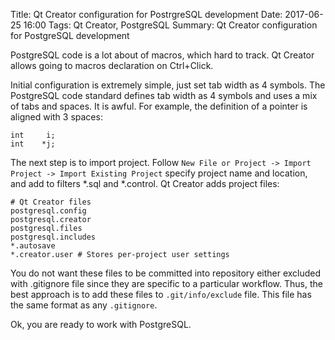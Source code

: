 Title: Qt Creator configuration for PostrgreSQL development
Date: 2017-06-25 16:00
Tags: Qt Creator, PostgreSQL
Summary: Qt Creator configuration for PostgreSQL development

PostgreSQL code is a lot about of macros, which hard to track. Qt Creator allows going to macros declaration on Ctrl+Click.

Initial configuration is extremely simple, just set tab width as 4 symbols.
The PostgreSQL code standard defines tab width as 4 symbols and uses a mix of tabs and spaces. It is awful. For example, the definition of a pointer is aligned with 3 spaces:
```
int     i;
int    *j;
```

The next step is to import project. Follow `New File or Project -> Import Project -> Import Existing Project` specify project name and location, and add to filters *.sql and *.control. Qt Creator adds project files:

```
# Qt Creator files
postgresql.config
postgresql.creator
postgresql.files
postgresql.includes
*.autosave
*.creator.user # Stores per-project user settings
```
You do not want these files to be committed into repository either excluded with .gitignore file since they are specific to a particular workflow. Thus, the best approach is to add these files to `.git/info/exclude` file. This file has the same format as any `.gitignore`.

Ok, you are ready to work with PostgreSQL.
